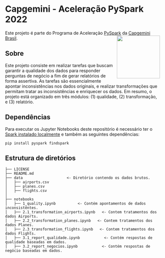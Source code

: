 # Capgemini - Aceleração PySpark 2022

Este projeto é parte do Programa de Aceleração [PySpark](https://spark.apache.org) da [Capgemini Brasil](https://www.capgemini.com/br-pt).
[<img src="https://www.capgemini.com/wp-content/themes/capgemini-komposite/assets/images/logo.svg" align="right" width="140">](https://www.capgemini.com/br-pt)

## Sobre

Este projeto consiste em realizar tarefas que buscam garantir a qualidade dos dados para responder perguntas de negócio a fim de gerar relatórios de forma assertiva. As tarefas são essencialmente apontar inconsistências nos dados originais, e realizar transformações que permitam tratar as inconsistências e enriquecer os dados. Em resumo, o projeto está organizado em três módulos: (1) qualidade, (2) transformação, e (3) relatório.

## Dependências

Para executar os Jupyter Notebooks deste repositório é necessário ter o [Spark instalado localmente](https://spark.apache.org/downloads.html) e também as seguintes dependências:

`pip install pyspark findspark`

## Estrutura de diretórios

```
├── LICENSE
├── README.md
├── data                    <- Diretório contendo os dados brutos.
│   ├── airports.csv
│   ├── planes.csv
│   ├── flights.csv
│
├── notebooks
│   ├── 1_quality.ipynb          <- Contém apontamentos de dados inconsistêntes.
│   ├── 2.1_transformation_airports.ipynb   <- Contem tratamentos dos dados Airports.
│   ├── 2.2_transformation_planes.ipynb   <- Contem tratamentos dos dados Planes.
│   ├── 2.3_transformation_flights.ipynb   <- Contem tratamentos dos dados Flights.
│   ├── 3.1_report_qualidade.ipynb           <- Contém respostas de qualidade baseadas em dados.
│   ├── 3.2_report_negocios.ipynb           <- Contém respostas de negócio baseadas em dados.
```
